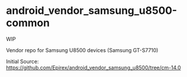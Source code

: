 android_vendor_samsung_u8500-common
===================================
WIP

Vendor repo for Samsung U8500 devices (Samsung GT-S7710)


Initial Source: https://github.com/Epirex/android_vendor_samsung_u8500/tree/cm-14.0
